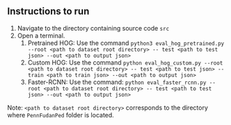 ## Instructions to run

1. Navigate to the directory containing source code `src`
2. Open a terminal. 
    1. Pretrained HOG: Use the command `python3 eval_hog_pretrained.py --root <path to dataset root directory> -- test <path to test json> --out <path to output json>`
    2. Custom HOG: Use the command `python eval_hog_custom.py --root <path to dataset root directory> -- test <path to test json> -- train <path to train json> --out <path to output json>`
    3. Faster-RCNN: Use the command: `python eval_faster_rcnn.py --root <path to dataset root directory> -- test <path to test json> --out <path to output json>`
    
Note: `<path to dataset root directory>` corresponds to the directory where `PennFudanPed` folder is located.
